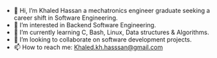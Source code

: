 - 👋 Hi, I’m Khaled Hassan a mechatronics engineer graduate seeking a career shift in Software Engineering.
- 👀 I’m interested in Backend Software Engineering.
- 🌱 I’m currently learning C, Bash, Linux, Data structures & Algorithms.
- 💞️ I’m looking to collaborate on software development projects.
- 📫 How to reach me: Khaled.kh.hasssan@gmail.com

<!---
KhaledHassan909/KhaledHassan909 is a ✨ special ✨ repository because its `README.md` (this file) appears on your GitHub profile.
You can click the Preview link to take a look at your changes.
--->
